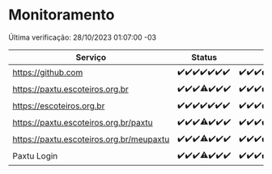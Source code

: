 # Monitoramento

Última verificação: 28/10/2023 01:07:00 -03

|Serviço|Status|Últimas 24h|
|---|---|---|
|https://github.com|<span title="2023-10-21: OK=24">✔️</span><span title="2023-10-22: OK=24">✔️</span><span title="2023-10-23: OK=24">✔️</span><span title="2023-10-24: OK=24">✔️</span><span title="2023-10-25: OK=24">✔️</span><span title="2023-10-26: OK=24">✔️</span><span title="2023-10-27: OK=4">✔️</span>|<span title="27/10/2023 01:07:00 -03 : 200">✔️</span><span title="27/10/2023 02:05:00 -03 : 200">✔️</span><span title="27/10/2023 03:08:00 -03 : 200">✔️</span><span title="27/10/2023 04:04:00 -03 : 200">✔️</span><span title="27/10/2023 05:08:00 -03 : 200">✔️</span><span title="27/10/2023 06:05:00 -03 : 200">✔️</span><span title="27/10/2023 07:06:00 -03 : 200">✔️</span><span title="27/10/2023 08:03:00 -03 : 200">✔️</span><span title="27/10/2023 09:10:00 -03 : 200">✔️</span><span title="27/10/2023 10:07:00 -03 : 200">✔️</span><span title="27/10/2023 11:04:00 -03 : 200">✔️</span><span title="27/10/2023 12:05:00 -03 : 200">✔️</span><span title="27/10/2023 13:07:00 -03 : 200">✔️</span><span title="27/10/2023 14:02:00 -03 : 200">✔️</span><span title="27/10/2023 15:07:00 -03 : 200">✔️</span><span title="27/10/2023 16:03:00 -03 : 200">✔️</span><span title="27/10/2023 17:06:00 -03 : 200">✔️</span><span title="27/10/2023 18:03:00 -03 : 200">✔️</span><span title="27/10/2023 19:03:00 -03 : 200">✔️</span><span title="27/10/2023 20:04:00 -03 : 200">✔️</span><span title="27/10/2023 21:27:00 -03 : 200">✔️</span><span title="27/10/2023 22:37:00 -03 : 200">✔️</span><span title="27/10/2023 23:11:00 -03 : 200">✔️</span><span title="28/10/2023 00:06:00 -03 : 200">✔️</span><span title="28/10/2023 01:07:00 -03 : 200">✔️</span>|
|https://paxtu.escoteiros.org.br|<span title="2023-10-21: OK=24">✔️</span><span title="2023-10-22: OK=24">✔️</span><span title="2023-10-23: OK=24">✔️</span><span title="2023-10-24: OK=17, Falhas=7">⚠️</span><span title="2023-10-25: OK=24">✔️</span><span title="2023-10-26: OK=24">✔️</span><span title="2023-10-27: OK=4">✔️</span>|<span title="27/10/2023 01:07:00 -03 : 200">✔️</span><span title="27/10/2023 02:05:00 -03 : 200">✔️</span><span title="27/10/2023 03:08:00 -03 : 200">✔️</span><span title="27/10/2023 04:04:00 -03 : 200">✔️</span><span title="27/10/2023 05:08:00 -03 : 200">✔️</span><span title="27/10/2023 06:05:00 -03 : 200">✔️</span><span title="27/10/2023 07:06:00 -03 : 200">✔️</span><span title="27/10/2023 08:03:00 -03 : 200">✔️</span><span title="27/10/2023 09:10:00 -03 : 200">✔️</span><span title="27/10/2023 10:07:00 -03 : 200">✔️</span><span title="27/10/2023 11:04:00 -03 : 200">✔️</span><span title="27/10/2023 12:05:00 -03 : 200">✔️</span><span title="27/10/2023 13:07:00 -03 : 200">✔️</span><span title="27/10/2023 14:02:00 -03 : 200">✔️</span><span title="27/10/2023 15:07:00 -03 : 200">✔️</span><span title="27/10/2023 16:03:00 -03 : 200">✔️</span><span title="27/10/2023 17:06:00 -03 : 200">✔️</span><span title="27/10/2023 18:03:00 -03 : 200">✔️</span><span title="27/10/2023 19:03:00 -03 : 200">✔️</span><span title="27/10/2023 20:04:00 -03 : 200">✔️</span><span title="27/10/2023 21:27:00 -03 : 200">✔️</span><span title="27/10/2023 22:37:00 -03 : 200">✔️</span><span title="27/10/2023 23:11:00 -03 : 200">✔️</span><span title="28/10/2023 00:06:00 -03 : 200">✔️</span><span title="28/10/2023 01:07:00 -03 : 200">✔️</span>|
|https://escoteiros.org.br|<span title="2023-10-21: OK=24">✔️</span><span title="2023-10-22: OK=24">✔️</span><span title="2023-10-23: OK=24">✔️</span><span title="2023-10-24: OK=24">✔️</span><span title="2023-10-25: OK=24">✔️</span><span title="2023-10-26: OK=24">✔️</span><span title="2023-10-27: OK=4">✔️</span>|<span title="27/10/2023 01:07:00 -03 : 200">✔️</span><span title="27/10/2023 02:05:00 -03 : 200">✔️</span><span title="27/10/2023 03:08:00 -03 : 200">✔️</span><span title="27/10/2023 04:04:00 -03 : 200">✔️</span><span title="27/10/2023 05:08:00 -03 : 200">✔️</span><span title="27/10/2023 06:05:00 -03 : 200">✔️</span><span title="27/10/2023 07:06:00 -03 : 200">✔️</span><span title="27/10/2023 08:03:00 -03 : 200">✔️</span><span title="27/10/2023 09:10:00 -03 : 200">✔️</span><span title="27/10/2023 10:07:00 -03 : 200">✔️</span><span title="27/10/2023 11:04:00 -03 : 200">✔️</span><span title="27/10/2023 12:05:00 -03 : 200">✔️</span><span title="27/10/2023 13:07:00 -03 : 200">✔️</span><span title="27/10/2023 14:02:00 -03 : 200">✔️</span><span title="27/10/2023 15:07:00 -03 : 200">✔️</span><span title="27/10/2023 16:03:00 -03 : 200">✔️</span><span title="27/10/2023 17:06:00 -03 : 200">✔️</span><span title="27/10/2023 18:03:00 -03 : 200">✔️</span><span title="27/10/2023 19:03:00 -03 : 200">✔️</span><span title="27/10/2023 20:04:00 -03 : 200">✔️</span><span title="27/10/2023 21:27:00 -03 : 200">✔️</span><span title="27/10/2023 22:37:00 -03 : 200">✔️</span><span title="27/10/2023 23:11:00 -03 : 200">✔️</span><span title="28/10/2023 00:06:00 -03 : 200">✔️</span><span title="28/10/2023 01:07:00 -03 : 200">✔️</span>|
|https://paxtu.escoteiros.org.br/paxtu|<span title="2023-10-21: OK=24">✔️</span><span title="2023-10-22: OK=24">✔️</span><span title="2023-10-23: OK=24">✔️</span><span title="2023-10-24: OK=17, Falhas=7">⚠️</span><span title="2023-10-25: OK=24">✔️</span><span title="2023-10-26: OK=24">✔️</span><span title="2023-10-27: OK=4">✔️</span>|<span title="27/10/2023 01:07:00 -03 : 200">✔️</span><span title="27/10/2023 02:05:00 -03 : 200">✔️</span><span title="27/10/2023 03:08:00 -03 : 200">✔️</span><span title="27/10/2023 04:04:00 -03 : 200">✔️</span><span title="27/10/2023 05:08:00 -03 : 200">✔️</span><span title="27/10/2023 06:05:00 -03 : 200">✔️</span><span title="27/10/2023 07:06:00 -03 : 200">✔️</span><span title="27/10/2023 08:03:00 -03 : 200">✔️</span><span title="27/10/2023 09:10:00 -03 : 200">✔️</span><span title="27/10/2023 10:07:00 -03 : 200">✔️</span><span title="27/10/2023 11:04:00 -03 : 200">✔️</span><span title="27/10/2023 12:05:00 -03 : 200">✔️</span><span title="27/10/2023 13:07:00 -03 : 200">✔️</span><span title="27/10/2023 14:02:00 -03 : 200">✔️</span><span title="27/10/2023 15:07:00 -03 : 200">✔️</span><span title="27/10/2023 16:03:00 -03 : 200">✔️</span><span title="27/10/2023 17:06:00 -03 : 200">✔️</span><span title="27/10/2023 18:03:00 -03 : 200">✔️</span><span title="27/10/2023 19:03:00 -03 : 200">✔️</span><span title="27/10/2023 20:04:00 -03 : 200">✔️</span><span title="27/10/2023 21:27:00 -03 : 200">✔️</span><span title="27/10/2023 22:37:00 -03 : 200">✔️</span><span title="27/10/2023 23:11:00 -03 : 200">✔️</span><span title="28/10/2023 00:06:00 -03 : 200">✔️</span><span title="28/10/2023 01:07:00 -03 : 200">✔️</span>|
|https://paxtu.escoteiros.org.br/meupaxtu|<span title="2023-10-21: OK=24">✔️</span><span title="2023-10-22: OK=24">✔️</span><span title="2023-10-23: OK=24">✔️</span><span title="2023-10-24: OK=17, Falhas=7">⚠️</span><span title="2023-10-25: OK=24">✔️</span><span title="2023-10-26: OK=24">✔️</span><span title="2023-10-27: OK=4">✔️</span>|<span title="27/10/2023 01:07:00 -03 : 200">✔️</span><span title="27/10/2023 02:05:00 -03 : 200">✔️</span><span title="27/10/2023 03:08:00 -03 : 200">✔️</span><span title="27/10/2023 04:04:00 -03 : 200">✔️</span><span title="27/10/2023 05:08:00 -03 : 200">✔️</span><span title="27/10/2023 06:05:00 -03 : 200">✔️</span><span title="27/10/2023 07:06:00 -03 : 200">✔️</span><span title="27/10/2023 08:03:00 -03 : 200">✔️</span><span title="27/10/2023 09:10:00 -03 : 200">✔️</span><span title="27/10/2023 10:07:00 -03 : 200">✔️</span><span title="27/10/2023 11:04:00 -03 : 200">✔️</span><span title="27/10/2023 12:05:00 -03 : 200">✔️</span><span title="27/10/2023 13:07:00 -03 : 200">✔️</span><span title="27/10/2023 14:02:00 -03 : 200">✔️</span><span title="27/10/2023 15:07:00 -03 : 200">✔️</span><span title="27/10/2023 16:03:00 -03 : 200">✔️</span><span title="27/10/2023 17:06:00 -03 : 200">✔️</span><span title="27/10/2023 18:03:00 -03 : 200">✔️</span><span title="27/10/2023 19:03:00 -03 : 200">✔️</span><span title="27/10/2023 20:04:00 -03 : 200">✔️</span><span title="27/10/2023 21:27:00 -03 : 200">✔️</span><span title="27/10/2023 22:37:00 -03 : 200">✔️</span><span title="27/10/2023 23:11:00 -03 : 200">✔️</span><span title="28/10/2023 00:06:00 -03 : 200">✔️</span><span title="28/10/2023 01:07:00 -03 : 200">✔️</span>|
|Paxtu Login|<span title="2023-10-21: OK=24">✔️</span><span title="2023-10-22: OK=24">✔️</span><span title="2023-10-23: OK=24">✔️</span><span title="2023-10-24: OK=17, Falhas=7">⚠️</span><span title="2023-10-25: OK=24">✔️</span><span title="2023-10-26: OK=24">✔️</span><span title="2023-10-27: OK=4">✔️</span>|<span title="27/10/2023 01:07:00 -03 : 200">✔️</span><span title="27/10/2023 02:05:00 -03 : 200">✔️</span><span title="27/10/2023 03:08:00 -03 : 200">✔️</span><span title="27/10/2023 04:04:00 -03 : 200">✔️</span><span title="27/10/2023 05:08:00 -03 : 200">✔️</span><span title="27/10/2023 06:05:00 -03 : 200">✔️</span><span title="27/10/2023 07:06:00 -03 : 200">✔️</span><span title="27/10/2023 08:03:00 -03 : 200">✔️</span><span title="27/10/2023 09:10:00 -03 : 200">✔️</span><span title="27/10/2023 10:07:00 -03 : 200">✔️</span><span title="27/10/2023 11:04:00 -03 : 200">✔️</span><span title="27/10/2023 12:05:00 -03 : 200">✔️</span><span title="27/10/2023 13:07:00 -03 : 200">✔️</span><span title="27/10/2023 14:02:00 -03 : 200">✔️</span><span title="27/10/2023 15:07:00 -03 : 200">✔️</span><span title="27/10/2023 16:03:00 -03 : 200">✔️</span><span title="27/10/2023 17:06:00 -03 : 200">✔️</span><span title="27/10/2023 18:03:00 -03 : 200">✔️</span><span title="27/10/2023 19:03:00 -03 : 200">✔️</span><span title="27/10/2023 20:04:00 -03 : 200">✔️</span><span title="27/10/2023 21:27:00 -03 : 200">✔️</span><span title="27/10/2023 22:37:00 -03 : 200">✔️</span><span title="27/10/2023 23:11:00 -03 : 200">✔️</span><span title="28/10/2023 00:06:00 -03 : 200">✔️</span><span title="28/10/2023 01:07:00 -03 : 200">✔️</span>|
